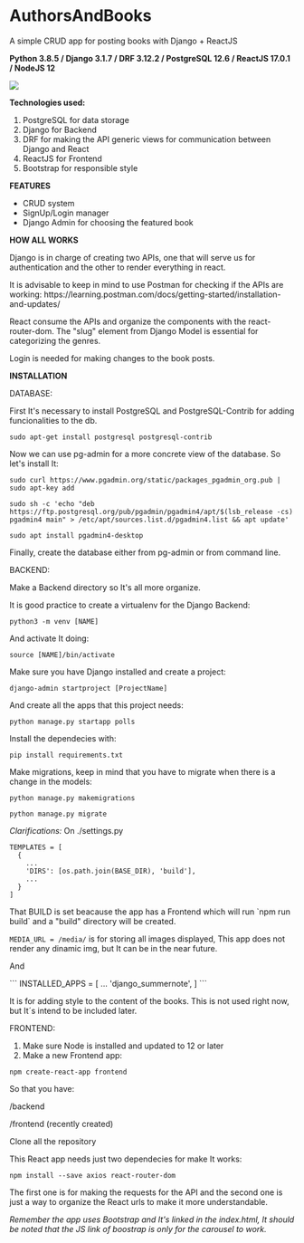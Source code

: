 # AuthorsAndBooks
A simple CRUD app for posting books with Django + ReactJS

**Python 3.8.5 / Django 3.1.7 / DRF 3.12.2 / PostgreSQL 12.6 / ReactJS 17.0.1 / NodeJS 12**

<img src="https://user-images.githubusercontent.com/38045464/112891534-a3198500-90ae-11eb-9361-60f6e193778f.png" />

 **Technologies used:**
1. PostgreSQL for data storage
2. Django for Backend
3. DRF for making the API generic views for communication between Django and React
4. ReactJS for Frontend
5. Bootstrap for responsible style

**FEATURES**
<ul>
  <li>CRUD system</li>
  <li>SignUp/Login manager</li>
  <li>Django Admin for choosing the featured book</li>
</ul>

**HOW ALL WORKS**
<p>Django is in charge of creating two APIs, one that will serve us for authentication and the other to render everything in react.</p>
<p>It is advisable to keep in mind to use Postman for checking if the APIs are working: https://learning.postman.com/docs/getting-started/installation-and-updates/</p>
<p>React consume the APIs and organize the components with the react-router-dom. The "slug" element from Django Model is essential for categorizing the genres.</p>
<p>Login is needed for making changes to the book posts.</p>

**INSTALLATION**

DATABASE:
<p>First It's necessary to install PostgreSQL and PostgreSQL-Contrib for adding funcionalities to the db.</p>

`sudo apt-get install postgresql postgresql-contrib`
<p>Now we can use pg-admin for a more concrete view of the database. So let's install It:</p>

`sudo curl https://www.pgadmin.org/static/packages_pgadmin_org.pub | sudo apt-key add`

`sudo sh -c 'echo "deb https://ftp.postgresql.org/pub/pgadmin/pgadmin4/apt/$(lsb_release -cs) pgadmin4 main" > /etc/apt/sources.list.d/pgadmin4.list && apt update'`

`sudo apt install pgadmin4-desktop`

<p>Finally, create the database either from pg-admin or from command line.</p>


BACKEND:
<p>Make a Backend directory so It's all more organize.</p>
<p>It is good practice to create a virtualenv for the Django Backend:</p>

`python3 -m venv [NAME]`
<p>And activate It doing:</p>

`source [NAME]/bin/activate`
<p>Make sure you have Django installed and create a project:</p>

`django-admin startproject [ProjectName]`
<p>And create all the apps that this project needs:</p>

`python manage.py startapp polls`
<p>Install the dependecies with:</p>

`pip install requirements.txt`
<p>Make migrations, keep in mind that you have to migrate when there is a change in the models:</p>

`python manage.py makemigrations`

`python manage.py migrate`


*Clarifications:*
On ./settings.py
```
TEMPLATES = [
  {
    ...
    'DIRS': [os.path.join(BASE_DIR), 'build'],
    ...
  }
]
```

<p>That BUILD is set beacause the app has a Frontend which will run `npm run build` and a "build" directory will be created.</p>

`MEDIA_URL = /media/` is for storing all images displayed, This app does not render any dinamic img, but It can be in the near future.

<p>And</p>
```
INSTALLED_APPS = [
    ...
    'django_summernote',
]
```

<p>It is for adding style to the content of the books. This is not used right now, but It´s intend to be included later.</p>

FRONTEND:
1. Make sure Node is installed and updated to 12 or later
2. Make a new Frontend app:

  `npm create-react-app frontend`
   <p>So that you have:</p>
  <p>/backend</p>
  <p>/frontend (recently created)</p>

<p>Clone all the repository</p>
<p>This React app needs just two dependecies for make It works:</p>

`npm install --save axios react-router-dom`
<p>The first one is for making the requests for the API and the second one is just a way to organize the React urls to make it more understandable.</p>

*Remember the app uses Bootstrap and It's linked in the index.html, It should be noted that the JS link of boostrap is only for the carousel to work.*

